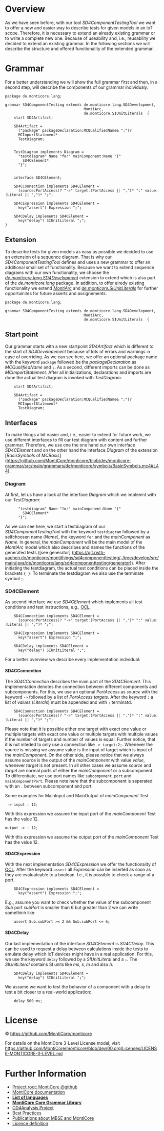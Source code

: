 # Overview
As we have seen before, with our tool _SD4ComponentTestingTool_ we want to offer a new and easier way to describe tests for given models in an IoT scope. Therefore, it is necessary to extend an already existing grammar or to write a complete new one. Because of useability and, i.e., reusability we decided to extend an existing grammar.
In the following sections we will describe the structure and offered functionality of the extended grammar.

# Grammar
For a better understanding we will show the full grammar first and then, in a second step, will describe the components of our grammar individualy.
```
package de.monticore.lang;

grammar SD4ComponentTesting extends de.monticore.lang.SD4Development,
                                    MontiArc,
                                    de.monticore.SIUnitLiterals  {
    start SD4Artifact;

    SD4Artifact =
      ("package" packageDeclaration:MCQualifiedName& ";")?
      MCImportStatement*
      TestDiagram;


    TestDiagram implements Diagram =
      "testdiagram" Name "for" mainComponent:Name "{"
        SD4CElement*
      "}";


    interface SD4CElement;

    SD4CConnection implements SD4CElement =
      (source:PortAccess)? "->" target:(PortAccess || ",")* ":" value:(Literal || ",")* ";";

    SD4CExpression implements SD4CElement =
      key("assert") Expression ";";

    SD4CDelay implements SD4CElement =
      key("delay") SIUnitLiteral ";";
}
```

## Extension
To describe tests for given models as easy as possible we decided to use an extension of a sequence diagram.
That is why our _SD4ComponentTestingTool_ defines and uses a new grammar to offer an additional small set of functionality.
Because we want to extend sequence diagrams with our own functionality, we choose the [_de.monticore.lang.SD4Development_](https://git.rwth-aachen.de/monticore/statechart/sd-language) extension to extend which is also part of the _de.monticore.lang_ package. In addition, to offer alredy existing functionality we extend [_MontiArc_](https://git.rwth-aachen.de/monticore/montiarc/core) and [_de.monticore.SIUnitLiterals_](https://github.com/MontiCore/siunits) for further opportuinites for future asserts and assignements.

```
package de.monticore.lang;

grammar SD4ComponentTesting extends de.monticore.lang.SD4Development,
                                    MontiArc,
                                    de.monticore.SIUnitLiterals  {
```

## Start point
Our grammar starts with a new startpoint _SD4Artifact_ which is different to the start of _SD4Developement_ because of lots of errors and warnings in case of overriding. 
As we can see here, we offer an optional package name with the keyword `package` followed be the _packageDeclaration_ as _MCQualifiedName_ and `;`. As a second, different imports can be done as _MCImportStatement_. 
After all initializations, declarations and imports are done the actual test diagram is invoked with _TestDiagram_.

```
    start SD4Artifact;

    SD4Artifact =
      ("package" packageDeclaration:MCQualifiedName& ";")?
      MCImportStatement*
      TestDiagram;
```

## Interfaces
To make things a bit easier and, i.e., easier to extend for future work, we use different interfaces to fill our test diagram with content and further grammar. Therefore, we use one the one hand our own interface _SD4CElement_ and on the other hand the interface _Diagram_ of the extension [_BasisSymbols_ of _MCBasis_] (https://github.com/MontiCore/monticore/blob/dev/monticore-grammar/src/main/grammars/de/monticore/symbols/BasicSymbols.mc4#L44).

### Diagram 
At first, let us have a look at the interface _Diagram_ which we implemnt with our _TestDiagram_:
``` TestDiagram implements Diagram =
      "testdiagram" Name "for" mainComponent:Name "{"
        SD4CElement*
      "}";
```
As we can see here, we start a testdiagram of our _SD4ComponentTestingTool_ with the keyword `testdiagram` followed by a selfchoosen name (_Name_), the keyword `for` and the _mainComponent_ as _Name_. In general, the _mainComponent_ will be the main model of the _MontiArc_ model which also describes and names the functions of the generated tests ([see generator] (https://git.rwth-aachen.de/monticore/montithings/sd4componenttesting/-/tree/develop/src/main/java/de/monticore/lang/sd4componenttesting/generator)).
After initiating the testdiagram, the actual test conditions can be placed inside the brackets `{ }`.
To terminate the testdiagram we also use the terminate symbol `;`. 


### SD4CElement
As second interface we use _SD4CElement_ which implements all test conditions and test instructions, e.g., [OCL](https://git.rwth-aachen.de/monticore/languages/OCL).
```
    SD4CConnection implements SD4CElement =
      (source:PortAccess)? "->" target:(PortAccess || ",")* ":" value:(Literal || ",")* ";";

    SD4CExpression implements SD4CElement =
      key("assert") Expression ";";

    SD4CDelay implements SD4CElement =
      key("delay") SIUnitLiteral ";";
```
For a better overview we describe every implementation individual:

#### SD4CConnection
The _SD4CConnection_ describes the main part of the _SD4CElement_. This implementation denotes the connection between different components and subcomponents. For this, we use an optional _PortAccess_ as _source_ with the keyword `->` followed by a list of _PortAccess_ _targets_. After the keyword `:` a list of _values_ (_Literals_) must be appended and with `;` terminatd.
```
    SD4CConnection implements SD4CElement =
      (source:PortAccess)? "->" target:(PortAccess || ",")* ":" value:(Literal || ",")* ";";
```
Please note that it is possible either one target with exact one value or multiple targets with exact one value or multiple targets with multiple values if the number of targets and number of values is equal.
Further notice, that it is not inteded to only use a connection like `-> target:2;`.
Whenever the source is missing we assume value is the input of target which is input of the _mainComponent_.
On the other side, please notice that we always assume source is the output of the _mainComponent_ with value _value_, whenever _target_ is not present. 
In all other cases we assume _source_ and _target_ are normal ports of either the _mainComponent_ or a subcomponent.
To differentiate, we use port names like `subcomponent.port` and `mainComponentPort`. Please note here that the subcomponent is seperated with an `.` between subcomponent and port.

Some examples for MainInput and MainOutput of _mainComponent_ Test
```
 -> input : 12;
```
With this expression we assume the input port of the _mainComponent_ Test has the value 12.

```
output -> : 12;
```
With this expression we assume the output port of the _mainComponent_ Test has the value 12.

#### SD4CExpression
With the next implementation _SD4CExpression_ we offer the functionality of [OCL](https://git.rwth-aachen.de/monticore/languages/OCL).
After the keyword `assert` all _Expression_ can be inserted as soon as they are evaluateable to a boolean.
I.e., it is possible to check a range of a port.
```
    SD4CExpression implements SD4CElement =
      key("assert") Expression ";";
```
E.g., assume you want to check whether the value of the subcomponent _Sub_ port _subPort_ is smaller than 6 but greater than 2 we can write somethinh like:
```
    assert Sub.subPort >= 2 && Sub.subPort <= 6;
```


#### SD4CDelay
Our last implementation of the interface _SD4CElement_ is _SD4CDelay_. This can be used to request a delay between calculations inside the tests to emulate delay which IoT devices might have in a real application.
For this, we use the keyword `delay` followed by a _SIUnitLiteral_ and a `;`.
The _SIUnitLiteral_ contains SI units like _ms_, _s_, _m_ and also _h_.
```
    SD4CDelay implements SD4CElement =
      key("delay") SIUnitLiteral ";";
```
We assume we want to test the behavior of a component with a delay to test a bit closer to a real-world application:
```
    delay 500 ms;
```

# License

© https://github.com/MontiCore/monticore

For details on the MontiCore 3-Level License model, visit
https://github.com/MontiCore/monticore/blob/dev/00.org/Licenses/LICENSE-MONTICORE-3-LEVEL.md

# Further Information

* [Project root: MontiCore @github](https://github.com/MontiCore/monticore)
* [MontiCore documentation](http://www.monticore.de/)
* [**List of languages**](https://github.com/MontiCore/monticore/blob/dev/docs/Languages.md)
* [**MontiCore Core Grammar Library**](https://github.com/MontiCore/monticore/blob/dev/monticore-grammar/src/main/grammars/de/monticore/Grammars.md)
* [CD4Analysis Project](https://github.com/MontiCore/cd4analysis)
* [Best Practices](https://github.com/MontiCore/monticore/blob/dev/docs/BestPractices.md)
* [Publications about MBSE and MontiCore](https://www.se-rwth.de/publications/)
* [Licence definition](https://github.com/MontiCore/monticore/blob/master/00.org/Licenses/LICENSE-MONTICORE-3-LEVEL.md)
